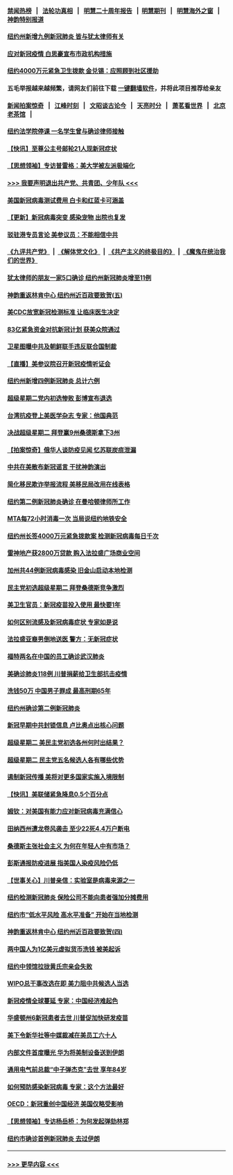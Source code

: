 #### [禁闻热榜](热点新闻.md?=0)  &nbsp;&nbsp;|&nbsp;&nbsp; [法轮功真相](https://github.com/gfw-breaker/truth/blob/master/README.md?=0) &nbsp;&nbsp;|&nbsp;&nbsp; [明慧二十周年报告](https://github.com/gfw-breaker/mh-reports/blob/master/README.md?=0) &nbsp;&nbsp;|&nbsp;&nbsp;[明慧期刊](https://github.com/gfw-breaker/mh-qikan) &nbsp;&nbsp;|&nbsp;&nbsp; [明慧海外之窗](https://github.com/gfw-breaker/mh-news/blob/master/README.md?=0) &nbsp;&nbsp;|&nbsp;&nbsp; [神韵特别报道](https://github.com/gfw-breaker/mh-news/blob/master/shenyun.md?=0)
#### [纽约州新增九例新冠肺炎 皆与犹太律师有关](../pages/nsc412/n11916367.md?t=03052131) 
#### [应对新冠疫情 白思豪宣布市政机构措施](../pages/nsc412/n11916356.md?t=03052131) 
#### [纽约4000万元紧急卫生拨款  金兑锡：应照顾到社区援助](../pages/nsc412/n11916337.md?t=03052131) 
#### 五毛举报越来越频繁，请网友们前往下载 [一键翻墙软件](https://github.com/gfw-breaker/ssr-accounts)，并将此项目推荐给亲友
#### [新闻拍案惊奇](https://github.com/gfw-breaker/banned-news/blob/master/pages/link4.md) &nbsp;&nbsp;|&nbsp;&nbsp; [江峰时刻](https://github.com/gfw-breaker/banned-news/blob/master/pages/link4.md) &nbsp;&nbsp;|&nbsp;&nbsp; [文昭谈古论今](https://github.com/gfw-breaker/banned-news/blob/master/pages/link4.md) &nbsp;&nbsp;|&nbsp;&nbsp; [天亮时分](https://github.com/gfw-breaker/banned-news/blob/master/pages/link4.md) &nbsp;&nbsp;|&nbsp;&nbsp; [萧茗看世界](https://github.com/gfw-breaker/banned-news/blob/master/pages/link4.md) &nbsp;&nbsp;|&nbsp;&nbsp; [北京老茶馆](https://github.com/gfw-breaker/banned-news/blob/master/pages/link4.md) &nbsp;&nbsp;|&nbsp;&nbsp; 
#### [纽约法学院停课  一名学生曾与确诊律师接触](../pages/nsc412/n11916340.md?t=03052131) 
#### [【快讯】至尊公主号邮轮21人现新冠症状](../pages/nsc412/n11915968.md?t=03052131) 
#### [【思想领袖】专访普雷格：美大学被左派极端化](../pages/nsc412/n11811116.md?t=03052131) 
#### [>>> 我要声明退出共产党、共青团、少年队 <<<](https://github.com/begood0513/goodnews/blob/master/quit/letter.md) 
#### [美国新冠病毒测试费用 白卡和红蓝卡可涵盖](../pages/nsc412/n11915595.md?t=03052131) 
#### [【更新】新冠病毒突变 感染宠物 出院也复发](../pages/nsc412/n11890652.md?t=03052131) 
#### [驳驻港专员言论 美参议员：不能相信中共](../pages/nsc412/n11915659.md?t=03052131) 
#### [《九评共产党》](https://github.com/begood0513/9ping.md/blob/master/README.md) &nbsp;|&nbsp; [《解体党文化》](../../../../jtdwh.md/blob/master/README.md)  &nbsp;|&nbsp; [《共产主义的终极目的》](../../../../gczydzjmd.md/blob/master/README.md) &nbsp;|&nbsp; [《魔鬼在统治我们的世界》](../../../../mgztzwmdsj.md/blob/master/README.md) 
#### [犹太律师的朋友一家5口确诊  纽约州新冠肺炎增至11例](../pages/nsc412/n11915609.md?t=03052131) 
#### [神韵重返林肯中心 纽约州近百政要致贺(五)](../pages/nsc412/n11912475.md?t=03052131) 
#### [美CDC放宽新冠检测标准 让临床医生决定](../pages/nsc412/n11915511.md?t=03052131) 
#### [83亿紧急资金对抗新冠计划 获美众院通过](../pages/nsc412/n11915176.md?t=03052131) 
#### [卫星图曝中共及朝鲜联手违反联合国制裁](../pages/nsc412/n11915406.md?t=03052131) 
#### [【直播】美参议院召开新冠疫情听证会](../pages/nsc412/n11913042.md?t=03052131) 
#### [纽约州新增四例新冠肺炎  总计六例](../pages/nsc412/n11914858.md?t=03052131) 
#### [超级星期二党内初选惨败 彭博宣布退选](../pages/nsc412/n11914953.md?t=03052131) 
#### [台湾抗疫登上美医学杂志 专家：他国典范](../pages/nsc412/n11913421.md?t=03052131) 
#### [决战超级星期二 拜登赢9州桑德斯拿下3州](../pages/nsc412/n11913752.md?t=03052131) 
#### [【拍案惊奇】俄华人谈防疫见闻 忆苏联炭疽泄漏](../pages/nsc412/n11913399.md?t=03052131) 
#### [中共在美散布新冠谣言 干扰神韵演出](../pages/nsc412/n11910744.md?t=03052131) 
#### [简化移民欺诈举报流程 美移民局改用在线表格](../pages/nsc412/n11913020.md?t=03052131) 
#### [纽约第二例新冠肺炎确诊  在曼哈顿律师所工作](../pages/nsc412/n11913637.md?t=03052131) 
#### [MTA每72小时消毒一次  当局说纽约地铁安全](../pages/nsc412/n11913629.md?t=03052131) 
#### [纽约州长签4000万元紧急拨款案  检测新冠病毒每日千次](../pages/nsc412/n11913619.md?t=03052131) 
#### [雷神地产获2800万贷款 购入法拉盛广场商业空间](../pages/nsc412/n11913644.md?t=03052131) 
#### [加州共44例新冠病毒感染  旧金山启动本地检测](../pages/nsc412/n11913690.md?t=03052131) 
#### [民主党初选超级星期二 拜登桑德斯竞争激烈](../pages/nsc412/n11913365.md?t=03052131) 
#### [美卫生官员：新冠疫苗投入使用 最快要1年](../pages/nsc412/n11913102.md?t=03052131) 
#### [如何区别流感及新冠病毒症状 专家如是说](../pages/nsc412/n11913170.md?t=03052131) 
#### [法拉盛亚裔男倒地送医 警方：无新冠症状](../pages/nsc412/n11913197.md?t=03052131) 
#### [福特两名在中国的员工确诊武汉肺炎](../pages/nsc412/n11913100.md?t=03052131) 
#### [美确诊肺炎118例 川普捐薪给卫生部抗击疫情](../pages/nsc412/n11913080.md?t=03052131) 
#### [洗钱50万 中国男子罪成 最高刑期65年](../pages/nsc412/n11912754.md?t=03052131) 
#### [纽约州确诊第二例新冠肺炎](../pages/nsc412/n11912735.md?t=03052131) 
#### [新冠早期中共封锁信息 卢比奥点出核心问题](../pages/nsc412/n11912630.md?t=03052131) 
#### [超级星期二 美民主党初选各州何时出结果？](../pages/nsc412/n11912565.md?t=03052131) 
#### [超级星期二 民主党五名候选人各有哪些优势](../pages/nsc412/n11912510.md?t=03052131) 
#### [遏制新冠传播 美将对更多国家实施入境限制](../pages/nsc412/n11912521.md?t=03052131) 
#### [【快讯】美联储紧急降息0.5个百分点](../pages/nsc412/n11912406.md?t=03052131) 
#### [姆钦：对美国有能力应对新冠病毒充满信心](../pages/nsc412/n11912446.md?t=03052131) 
#### [田纳西州遭龙卷风袭击 至少22死4.4万户断电](../pages/nsc412/n11912066.md?t=03052131) 
#### [桑德斯主张社会主义 为何在年轻人中有市场？](../pages/nsc412/n11911086.md?t=03052131) 
#### [彭斯通报防疫进展 指美国人染疫风险仍低](../pages/nsc412/n11910872.md?t=03052131) 
#### [【世事关心】川普亲信：实验室是病毒来源之一](../pages/nsc412/n11910876.md?t=03052131) 
#### [纽约检测新冠肺炎  保险公司不能向患者强加分摊费用](../pages/nsc412/n11911167.md?t=03052131) 
#### [纽约市“低水平风险 高水平准备” 开始在当地检测](../pages/nsc412/n11911154.md?t=03052131) 
#### [神韵重返林肯中心 纽约州近百政要致贺(四)](../pages/nsc412/n11908757.md?t=03052131) 
#### [两中国人为1亿美元虚拟货币洗钱 被美起诉](../pages/nsc412/n11910880.md?t=03052131) 
#### [纽约中领馆拉拢黄氏宗亲会失败](../pages/nsc412/n11910480.md?t=03052131) 
#### [WIPO总干事改选在即 美力阻中共候选人当选](../pages/nsc412/n11910464.md?t=03052131) 
#### [新冠疫情全球蔓延 专家：中国经济难起色](../pages/nsc412/n11910439.md?t=03052131) 
#### [华盛顿州6新冠患者去世 川普促加快研发疫苗](../pages/nsc412/n11910399.md?t=03052131) 
#### [美下令新华社等中媒裁减在美员工六十人](../pages/nsc412/n11910256.md?t=03052131) 
#### [内部文件首度曝光 华为将美制设备送到伊朗](../pages/nsc412/n11910211.md?t=03052131) 
#### [通用电气前总裁“中子弹杰克”去世 享年84岁](../pages/nsc412/n11910095.md?t=03052131) 
#### [如何预防感染新冠病毒 专家：这个方法最好](../pages/nsc412/n11909928.md?t=03052131) 
#### [OECD：新冠重创中国经济 美国仅略受影响](../pages/nsc412/n11910023.md?t=03052131) 
#### [【思想领袖】专访杨岳桥：为何发起弹劾林郑](../pages/nsc412/n11810919.md?t=03052131) 
#### [纽约市确诊首例新冠肺炎  去过伊朗](../pages/nsc412/n11908737.md?t=03052131) 

----
#### [ >>> 更早内容 <<< ](../indexes/nsc412-earlier.md)
